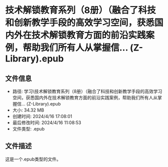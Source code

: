 ﻿# 技术解锁教育系列（8册）（融合了科技和创新教学手段的高效学习空间，获悉国内外在技术解锁教育方面的前沿实践案例，帮助我们所有人从掌握信... (Z-Library).epub

## 文件信息
- 路径: 学习\技术解锁教育系列（8册）（融合了科技和创新教学手段的高效学习空间，获悉国内外在技术解锁教育方面的前沿实践案例，帮助我们所有人从掌握信... (Z-Library).epub
- 大小: 34.32 MB
- 创建时间: 2024/4/16 17:08:01
- 最后修改时间: 2024/4/16 11:08:53
- 文件类型: .epub

## 文件描述
这是一个.epub类型的文件。

